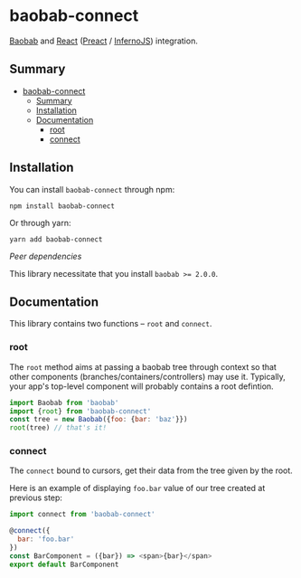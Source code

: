 # baobab-connect


[Baobab](https://github.com/Yomguithereal/baobab) and [React](https://reactjs.org) ([Preact](https://preactjs.com) / [InfernoJS](https://github.com/infernojs/inferno)) integration.


## Summary

<!-- TOC -->

- [baobab-connect](#baobab-connect)
  - [Summary](#summary)
  - [Installation](#installation)
  - [Documentation](#documentation)
    - [root](#root)
    - [connect](#connect)

<!-- /TOC -->

## Installation

You can install `baobab-connect` through npm:

```
npm install baobab-connect
```

Or through yarn:

```
yarn add baobab-connect
```

*Peer dependencies*

This library necessitate that you install `baobab >= 2.0.0`.

## Documentation

This library contains two functions – `root` and `connect`. 

### root

The `root` method aims at passing a baobab tree through context so that other components (branches/containers/controllers) may use it. Typically, your app's top-level component will probably contains a root defintion.

```javascript
import Baobab from 'baobab'
import {root} from 'baobab-connect'
const tree = new Baobab({foo: {bar: 'baz'}})
root(tree) // that's it!
```

### connect

The `connect` bound to cursors, get their data from the tree given by the root.

Here is an example of displaying `foo.bar` value of our tree created at previous step:

```javascript
import connect from 'baobab-connect'

@connect({
  bar: 'foo.bar'
})
const BarComponent = ({bar}) => <span>{bar}</span>
export default BarComponent
```

